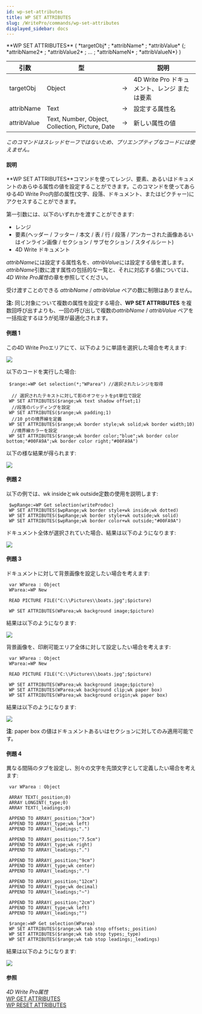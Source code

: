 ```yaml
---
id: wp-set-attributes
title: WP SET ATTRIBUTES
slug: /WritePro/commands/wp-set-attributes
displayed_sidebar: docs
---
```


<!--REF #_command_.WP SET ATTRIBUTES.Syntax-->**WP SET ATTRIBUTES** ( *targetObj* ; *attribName* ; *attribValue* {; *attribName2* ; *attribValue2* ; ... ; *attribNameN* ; *attribValueN*} )<!-- END REF-->
<!--REF #_command_.WP SET ATTRIBUTES.Params-->
| 引数 | 型 |  | 説明 |
| --- | --- | --- | --- |
| targetObj | Object | &#8594;  | 4D Write Pro ドキュメント、レンジ または要素 |
| attribName | Text | &#8594;  | 設定する属性名 |
| attribValue | Text, Number, Object, Collection, Picture, Date | &#8594;  | 新しい属性の値 |

<!-- END REF-->

*このコマンドはスレッドセーフではないため、プリエンプティブなコードには使えません。*


#### 説明 

<!--REF #_command_.WP SET ATTRIBUTES.Summary-->**WP SET ATTRIBUTES**コマンドを使ってレンジ、要素、あるいはドキュメントのあらゆる属性の値を設定することができます。<!-- END REF-->このコマンドを使ってあらゆる4D Write Pro内部の属性(文字、段落、ドキュメント、またはピクチャー)にアクセスすることができます。

第一引数には、以下のいずれかを渡すことができます:

* レンジ
* 要素(ヘッダー / フッター / 本文 / 表 / 行 / 段落 / アンカーされた画像あるいはインライン画像 / セクション / サブセクション / スタイルシート)
* 4D Write ドキュメント

*attribName*には設定する属性名を、*attribValue*には設定する値を渡します。*attribName*引数に渡す属性の包括的な一覧と、それに対応する値については、*4D Write Pro属性*の章を参照してください。

受け渡すことのできる *attribName* / *attribValue* ペアの数に制限はありません。

**注:** 同じ対象について複数の属性を設定する場合、**WP SET ATTRIBUTES** を複数回呼び出すよりも、一回の呼び出しで複数の*attribName* / *attribValue* ペアを一括指定するほうが処理が最適化されます。

#### 例題 1 

この4D Write Proエリアにて、以下のように単語を選択した場合を考えます:

![](../../assets/en/WritePro/commands/pict2643639.en.png)

以下のコードを実行した場合:

```4d
 $range:=WP Get selection(*;"WParea") //選択されたレンジを取得
 
  // 選択されたテキストに対して影のオフセットをpt単位で設定
 WP SET ATTRIBUTES($range;wk text shadow offset;1)
  //段落のパッディングを設定
 WP SET ATTRIBUTES($range;wk padding;1)
  //10 ptの境界線を定義
 WP SET ATTRIBUTES($range;wk border style;wk solid;wk border width;10)
  //境界線カラーを設定
 WP SET ATTRIBUTES($range;wk border color;"blue";wk border color bottom;"#00FA9A";wk border color right;"#00FA9A")
```

以下の様な結果が得られます:

![](../../assets/en/WritePro/commands/pict2643642.en.png)

#### 例題 2 

以下の例では、wk insideとwk outside定数の使用を説明します:

```4d
 $wpRange:=WP Get selection(writeProdoc)
 WP SET ATTRIBUTES($wpRange;wk border style+wk inside;wk dotted)
 WP SET ATTRIBUTES($wpRange;wk border style+wk outside;wk solid)
 WP SET ATTRIBUTES($wpRange;wk border color+wk outside;"#00FA9A")
```

ドキュメント全体が選択されていた場合、結果は以下のようになります:

![](../../assets/en/WritePro/commands/pict2821715.en.png)

#### 例題 3 

ドキュメントに対して背景画像を設定したい場合を考えます:

```4d
 var WParea : Object
 WParea:=WP New
 
 READ PICTURE FILE("C:\\Pictures\\boats.jpg";$picture)
 
 WP SET ATTRIBUTES(WParea;wk background image;$picture)
```

結果は以下のようになります:

![](../../assets/en/WritePro/commands/pict3514231.en.png)

背景画像を、印刷可能エリア全体に対して設定したい場合を考えます:

```4d
 var WParea : Object
 WParea:=WP New
 
 READ PICTURE FILE("C:\\Pictures\\boats.jpg";$picture)
 
 WP SET ATTRIBUTES(WParea;wk background image;$picture)
 WP SET ATTRIBUTES(WParea;wk background clip;wk paper box)
 WP SET ATTRIBUTES(WParea;wk background origin;wk paper box)
```

結果は以下のようになります:

![](../../assets/en/WritePro/commands/pict3514233.en.png)

**注**: paper box の値はドキュメントあるいはセクションに対してのみ適用可能です。

#### 例題 4 

異なる間隔のタブを設定し、別々の文字を先頭文字として定義したい場合を考えます:

```4d
 var WParea : Object
 
 ARRAY TEXT(_position;0)
 ARRAY LONGINT(_type;0)
 ARRAY TEXT(_leadings;0)
 
 APPEND TO ARRAY(_position;"3cm")
 APPEND TO ARRAY(_type;wk left)
 APPEND TO ARRAY(_leadings;".")
 
 APPEND TO ARRAY(_position;"7.5cm")
 APPEND TO ARRAY(_type;wk right)
 APPEND TO ARRAY(_leadings;".")
 
 APPEND TO ARRAY(_position;"9cm")
 APPEND TO ARRAY(_type;wk center)
 APPEND TO ARRAY(_leadings;".")
 
 APPEND TO ARRAY(_position;"12cm")
 APPEND TO ARRAY(_type;wk decimal)
 APPEND TO ARRAY(_leadings;"~")
 
 APPEND TO ARRAY(_position;"2cm")
 APPEND TO ARRAY(_type;wk left)
 APPEND TO ARRAY(_leadings;"")
 
 $range:=WP Get selection(WParea)
 WP SET ATTRIBUTES($range;wk tab stop offsets;_position)
 WP SET ATTRIBUTES($range;wk tab stop types;_type)
 WP SET ATTRIBUTES($range;wk tab stop leadings;_leadings)
```

結果は以下のようになります:

![](../../assets/en/WritePro/commands/pict3634557.en.png)

#### 参照 

*4D Write Pro属性*  
[WP GET ATTRIBUTES](wp-get-attributes.md)  
[WP RESET ATTRIBUTES](wp-reset-attributes.md)  